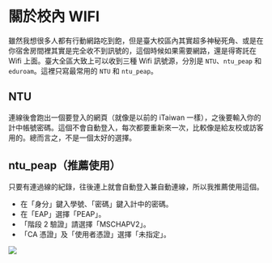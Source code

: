 # 關於校內 WIFI

雖然我想很多人都有行動網路吃到飽，但是臺大校區內其實超多神秘死角、或是在你宿舍房間裡其實是完全收不到訊號的，這個時候如果需要網路，還是得寄託在 Wifi 上面。臺大全區大致上可以收到三種 Wifi 訊號源，分別是 `NTU`、`ntu_peap` 和 `eduroam`。這裡只寫最常用的 `NTU` 和 `ntu_peap`。

## NTU

連線後會跑出一個要登入的網頁（就像是以前的 iTaiwan 一樣），之後要輸入你的計中帳號密碼。這個不會自動登入，每次都要重新來一次，比較像是給友校或訪客用的。總而言之，不是一個太好的選擇。

## ntu_peap（推薦使用）

只要有連過線的紀錄，往後連上就會自動登入兼自動連線，所以我推薦使用這個。

- 在「身分」鍵入學號、「密碼」鍵入計中的密碼。
- 在「EAP」選擇「PEAP」。
- 「階段 2 驗證」請選擇「MSCHAPV2」。
- 「CA 憑證」及「使用者憑證」選擇「未指定」。

![](/img/wifi_ntupeap.png)






